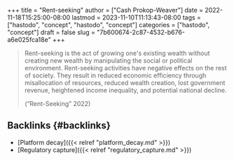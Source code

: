 +++
title = "Rent-seeking"
author = ["Cash Prokop-Weaver"]
date = 2022-11-18T15:25:00-08:00
lastmod = 2023-11-10T11:13:43-08:00
tags = ["hastodo", "concept", "hastodo", "concept"]
categories = ["hastodo", "concept"]
draft = false
slug = "7b600674-2c87-4532-b676-a6e025fca18e"
+++

> Rent-seeking is the act of growing one's existing wealth without creating new wealth by manipulating the social or political environment. Rent-seeking activities have negative effects on the rest of society. They result in reduced economic efficiency through misallocation of resources, reduced wealth creation, lost government revenue, heightened income inequality, and potential national decline.
>
> (“Rent-Seeking” 2022)


## Backlinks {#backlinks}

-   [Platform decay]({{< relref "platform_decay.md" >}})
-   [Regulatory capture]({{< relref "regulatory_capture.md" >}})
